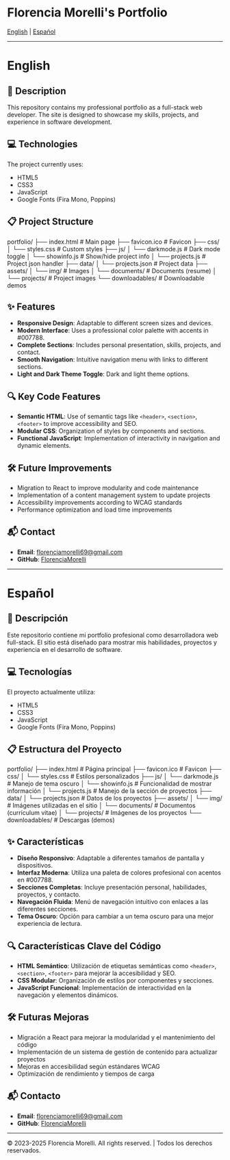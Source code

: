 # Florencia Morelli's Portfolio

[English](#english) | [Español](#español)

---

<a name="english"></a>
# English

## 🚀 Description

This repository contains my professional portfolio as a full-stack web developer. The site is designed to showcase my skills, projects, and experience in software development.

## 💻 Technologies

The project currently uses:
- HTML5
- CSS3
- JavaScript
- Google Fonts (Fira Mono, Poppins)

## 📋 Project Structure
portfolio/
├── index.html          # Main page
├── favicon.ico         # Favicon
├── css/
│   └── styles.css      # Custom styles
├── js/
│   └── darkmode.js     # Dark mode toggle
│   └── showinfo.js     # Show/hide project info
│   └── projects.js     # Project json handler
├── data/
│   └── projects.json   # Project data
├── assets/
│   └── img/            # Images
│   └── documents/      # Documents (resume)
│   └── projects/       # Project images
└── downloadables/      # Downloadable demos

## ✨ Features

- **Responsive Design**: Adaptable to different screen sizes and devices.
- **Modern Interface**: Uses a professional color palette with accents in #007788.
- **Complete Sections**: Includes personal presentation, skills, projects, and contact.
- **Smooth Navigation**: Intuitive navigation menu with links to different sections.
- **Light and Dark Theme Toggle**: Dark and light theme options.

## 🔍 Key Code Features

- **Semantic HTML**: Use of semantic tags like `<header>`, `<section>`, `<footer>` to improve accessibility and SEO.
- **Modular CSS**: Organization of styles by components and sections.
- **Functional JavaScript**: Implementation of interactivity in navigation and dynamic elements.

## 🛠️ Future Improvements

- Migration to React to improve modularity and code maintenance
- Implementation of a content management system to update projects
- Accessibility improvements according to WCAG standards
- Performance optimization and load time improvements

## 📬 Contact

- **Email**: [florenciamorelli69@gmail.com](mailto:florenciamorelliIT@gmail.com)
- **GitHub**: [FlorenciaMorelli](https://github.com/FlorenciaMorelli)

---

<a name="español"></a>
# Español

## 🚀 Descripción

Este repositorio contiene mi portfolio profesional como desarrolladora web full-stack. El sitio está diseñado para mostrar mis habilidades, proyectos y experiencia en el desarrollo de software.

## 💻 Tecnologías

El proyecto actualmente utiliza:
- HTML5
- CSS3
- JavaScript
- Google Fonts (Fira Mono, Poppins)

## 📋 Estructura del Proyecto
portfolio/
├── index.html          # Página principal
├── favicon.ico         # Favicon
├── css/
│   └── styles.css      # Estilos personalizados
├── js/
│   └── darkmode.js     # Manejo de tema oscuro
│   └── showinfo.js     # Funcionalidad de mostrar información
│   └── projects.js     # Manejo de la sección de proyectos
├── data/
│   └── projects.json   # Datos de los proyectos
├── assets/
│   └── img/            # Imágenes utilizadas en el sitio
│   └── documents/      # Documentos (currículum vitae)
│   └── projects/       # Imágenes de los proyectos
└── downloadables/      # Descargas (demos)

## ✨ Características

- **Diseño Responsivo**: Adaptable a diferentes tamaños de pantalla y dispositivos.
- **Interfaz Moderna**: Utiliza una paleta de colores profesional con acentos en #007788.
- **Secciones Completas**: Incluye presentación personal, habilidades, proyectos, y contacto.
- **Navegación Fluida**: Menú de navegación intuitivo con enlaces a las diferentes secciones.
- **Tema Oscuro**: Opción para cambiar a un tema oscuro para una mejor experiencia de lectura.

## 🔍 Características Clave del Código

- **HTML Semántico**: Utilización de etiquetas semánticas como `<header>`, `<section>`, `<footer>` para mejorar la accesibilidad y SEO.
- **CSS Modular**: Organización de estilos por componentes y secciones.
- **JavaScript Funcional**: Implementación de interactividad en la navegación y elementos dinámicos.

## 🛠️ Futuras Mejoras

- Migración a React para mejorar la modularidad y el mantenimiento del código
- Implementación de un sistema de gestión de contenido para actualizar proyectos
- Mejoras en accesibilidad según estándares WCAG
- Optimización de rendimiento y tiempos de carga

## 📬 Contacto

- **Email**: [florenciamorelli69@gmail.com](mailto:florenciamorelliIT@gmail.com)
- **GitHub**: [FlorenciaMorelli](https://github.com/FlorenciaMorelli)

---

© 2023-2025 Florencia Morelli. All rights reserved. | Todos los derechos reservados.